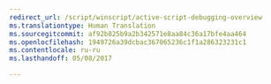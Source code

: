 ```yaml
---
redirect_url: /script/winscript/active-script-debugging-overview
ms.translationtype: Human Translation
ms.sourcegitcommit: af92b825b9a2b342571e8aa84c36a17bfe4aa464
ms.openlocfilehash: 1949726a39dcbac367065236c1f1a286323231c1
ms.contentlocale: ru-ru
ms.lasthandoff: 05/08/2017

---
```

